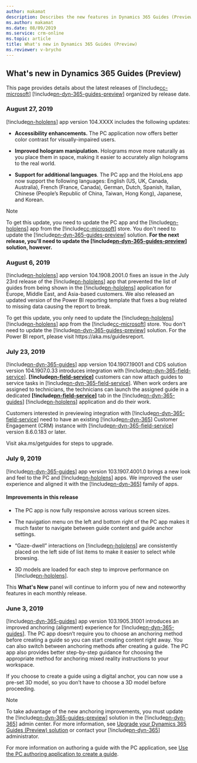 ```yaml
---
author: makamat
description: Describes the new features in Dynamics 365 Guides (Preview), organized by release date
ms.author: makamat
ms.date: 08/09/2019
ms.service: crm-online
ms.topic: article
title: What's new in Dynamics 365 Guides (Preview)
ms.reviewer: v-brycho
---
```


## What's new in Dynamics 365 Guides (Preview)

This page provides details about the latest releases of [!include[cc-microsoft](../includes/cc-microsoft.md)] [!include[pn-dyn-365-guides-preview](../includes/pn-dyn-365-guides-preview.md)] organized by release date.  

### August 27, 2019
[!include[pn-hololens](../includes/pn-hololens.md)] app version 104.XXXX includes the following updates:

- **Accessibility enhancements.** The PC application now offers better color contrast for visually-impaired users.

- **Improved hologram manipulation.** Holograms move more naturally as you place them in space, making it easier to accurately align holograms to the real world.

- **Support for additional languages**. The PC app and the HoloLens app now support the following languages: English (US, UK, Canada, Australia), French (France, Canada), German, Dutch, Spanish, Italian, Chinese (People’s Republic of China, Taiwan, Hong Kong), Japanese, and Korean.

> [!NOTE]
> To get this update, you need to update the PC app and the [!include[pn-hololens](../includes/pn-hololens.md)] app from the [!include[cc-microsoft](../includes/cc-microsoft.md)] store. You don't need to update the [!include[pn-dyn-365-guides-preview](../includes/pn-dyn-365-guides-preview.md)] solution. **For the next release, you'll need to update the [!include[pn-dyn-365-guides-preview](../includes/pn-dyn-365-guides-preview.md)] solution, however.** 

### August 6, 2019
[!include[pn-hololens](../includes/pn-hololens.md)] app version 104.1908.2001.0 fixes an issue in the July 23rd release of the [!include[pn-hololens](../includes/pn-hololens.md)] app that prevented the list of guides from being shown in the [!include[pn-hololens](../includes/pn-hololens.md)] application for Europe, Middle East, and Asia-based customers. We also released an updated version of the Power BI reporting template that fixes a bug related to missing data causing the report to break.

To get this update, you only need to update the [!include[pn-hololens](../includes/pn-hololens.md)] [!include[pn-hololens](../includes/pn-hololens.md)] app from the [!include[cc-microsoft](../includes/cc-microsoft.md)] store. You don't need to update the [!include[pn-dyn-365-guides-preview](../includes/pn-dyn-365-guides-preview.md)] solution. For the Power BI report, please visit https:<i></i>//aka.ms/guidesreport.

### July 23, 2019

[!include[pn-dyn-365-guides](../includes/pn-dyn-365-guides.md)] app version 104.1907.19001 and CDS solution version 104.1907.0.33 introduces integration with [!include[pn-dyn-365-field-service](../includes/pn-dyn-365-field-service.md)]. **[!include[pn-field-service](../includes/pn-field-service.md)]** customers can now attach guides to service tasks in [!include[pn-dyn-365-field-service](../includes/pn-dyn-365-field-service.md)]. When work orders are assigned to technicians, the technicians can launch the assigned guide in a dedicated **[!include[pn-field-service](../includes/pn-field-service.md)]** tab in the [!include[pn-dyn-365-guides](../includes/pn-dyn-365-guides.md)] [!include[pn-hololens](../includes/pn-hololens.md)] application and do their work.

Customers interested in previewing integration with [!include[pn-dyn-365-field-service](../includes/pn-dyn-365-field-service.md)] need to have an existing [!include[pn-dyn-365](../includes/pn-dyn-365.md)] Customer Engagement (CRM) instance with [!include[pn-dyn-365-field-service](../includes/pn-dyn-365-field-service.md)] version 8.6.0.183 or later. 

Visit aka.ms/getguides for steps to upgrade.

### July 9, 2019

[!include[pn-dyn-365-guides](../includes/pn-dyn-365-guides.md)] app version 103.1907.4001.0 brings a new look and feel to the PC and [!include[pn-hololens](../includes/pn-hololens.md)] apps. We improved the user experience and aligned it with the [!include[pn-dyn-365](../includes/pn-dyn-365.md)] family of apps. 
 
#### Improvements in this release

- The PC app is now fully responsive across various screen sizes. 

- The navigation menu on the left and bottom right of the PC app makes it much faster to navigate between guide content and guide anchor settings. 
 
- “Gaze-dwell” interactions on [!include[pn-hololens](../includes/pn-hololens.md)] are consistently placed on the left side of list items to make it easier to select while browsing. 

- 3D models are loaded for each step to improve performance on [!include[pn-hololens](../includes/pn-hololens.md)].
 
This **What's New** panel will continue to inform you of new and noteworthy features in each monthly release.

### June 3, 2019

[!include[pn-dyn-365-guides](../includes/pn-dyn-365-guides.md)] app version 103.1905.31001 introduces an improved anchoring (alignment) experience for [!include[pn-dyn-365-guides](../includes/pn-dyn-365-guides.md)]. The PC app doesn’t require you to choose an anchoring method before creating a guide so you can start creating content right away. You can also switch between anchoring methods after creating a guide. The PC app also provides better step-by-step guidance for choosing the appropriate method for anchoring mixed reality instructions to your workspace.

If you choose to create a guide using a digital anchor, you can now use a pre-set 3D model, so you don’t have to choose a 3D model 
before proceeding.

> [!NOTE]
> To take advantage of the new anchoring improvements, you must update the [!include[pn-dyn-365-guides-preview](../includes/pn-dyn-365-guides-preview.md)] solution in the [!include[pn-dyn-365](../includes/pn-dyn-365.md)] 
admin center. For more information, see <a href="https://docs.microsoft.com/dynamics365/mixed-reality/guides/upgrade" target="_blank">Upgrade your Dynamics 365 Guides (Preview) solution</a> or contact your [!include[pn-dyn-365](../includes/pn-dyn-365.md)] administrator.

For more information on authoring a guide with the PC application, see <a href="https://docs.microsoft.com/dynamics365/mixed-reality/guides/pc-authoring" target="_blank">Use the PC authoring application to create a guide</a>.

